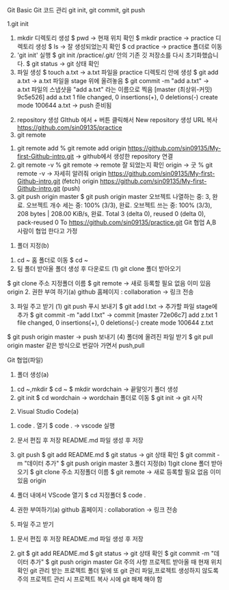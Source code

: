 Git Basic
Git 코드 관리
git init, git commit, git push

1.git init
1) mkdir 디렉토리 생성
$ pwd -> 현재 위치 확인
$ mkdir practice -> practice 디렉토리 생성
$ ls -> 잘 생성되었는지 확인
$ cd practice -> practice 폴더로 이동
2) 'git init' 실행
$ git init
/practice/.git/ 안의 기존 깃 저장소를 다시 초기화했습니다.
$ git status -> git 상태 확인
3) 파일 생성
$ touch a.txt -> a.txt 파일을 practice 디렉토리 안에 생성
$ git add a.txt -> a.txt 파일을 stage 위에 올려놓음
$ git commit -m "add a.txt" -> a.txt 파일의 스냅샷을 "add a.txt" 라는 이름으로 찍음
 [master (최상위-커밋) 9c5e526] add a.txt
  1 file changed, 0 insertions(+), 0 deletions(-)
  create mode 100644 a.txt                        -> push 준비됨
2. repository 생성
GIthub 에서 + 버튼 클릭해서 New repository 생성
URL 복사 https://github.com/sin09135/practice
3. git remote
1) git remote add
% git remote add origin https://github.com/sin09135/My-first-Github-intro.git  -> github에서 생성한 repository 연결
2) git remote -v
% git remote -> remote 잘 되었는지 확인
origin -> 굿
% git remote -v   -> 자세히 알려줘
origin	https://github.com/sin09135/My-first-Github-intro.git (fetch)
origin	https://github.com/sin09135/My-first-Github-intro.git (push)
3) git push origin master
$ git push origin master 
 오브젝트 나열하는 중: 3, 완료.
 오브젝트 개수 세는 중: 100% (3/3), 완료.
 오브젝트 쓰는 중: 100% (3/3), 208 bytes | 208.00 KiB/s, 완료.
 Total 3 (delta 0), reused 0 (delta 0), pack-reused 0
 To https://github.com/sin09135/practice.git
Git 협업
A,B 사람이 협업 한다고 가정

1. 폴더 지정(b)
1) cd ~  홈 폴더로 이동
$ cd ~
2) 팀 폴더 받아올 폴더 생성 후 다운로드
(1) git clone 폴더 받아오기

$ git clone 주소 지정폴더 이름
$ git remote -> 새로 등록할 필요 없음 이미 있음
origin 
2. 권한 부여 하기(a)
github 홈페이지 : collaboration -> 링크 전송

3. 파일 주고 받기
(1) git push 푸시 보내기
$ git add l.txt  -> 추가할 파일 stage에 추가
$ git commit -m "add l.txt" -> commit
[master 72e06c7] add z.txt
 1 file changed, 0 insertions(+), 0 deletions(-)
 create mode 100644 z.txt

$ git push origin master -> push 보내기
(4) 폴더에 올려진 파일 받기
$ git pull origin master
같은 방식으로 번갈아 가면서 push,pull

Git 협업(파일)
1. 폴더 생성(a)
1) cd ~,mkdir
$ cd ~ 
$ mkdir wordchain  -> 끝말잇기 폴더 생성
2) git init
$ cd wordchain -> wordchain 폴더로 이동
$ git init -> git 시작
2. Visual Studio Code(a)
1) code . 열기
$ code . -> vscode 실행
2) 문서 편집 후 저장
README.md 파일 생성 후 저장

3) git push
$ git add README.md
$ git status -> git 상태 확인
$ git commit -m "데이터 추가"
$ git push origin master
3.폴더 지정(b)
1)git clone 폴더 받아오기
$ git clone 주소 지정폴더 이름
$ git remote -> 새로 등록할 필요 없음 이미 있음
origin 
2) 폴더 내에서 VScode 열기
$ cd 지정폴더
$ code .
4. 권한 부여하기(a)
github 홈페이지 : collaboration -> 링크 전송

5. 파일 주고 받기
1) 문서 편집 후 저장
README.md 파일 생성 후 저장

2) git
$ git add README.md
$ git status -> git 상태 확인
$ git commit -m "데이터 추가"
$ git push origin master
Git 주의 사항
프로젝트 받아올 때 현재 위치 확인
git 관리 받는 프로젝트 폴더 밑에 또 git 관리 파일,프로젝트 생성하지 않도록 주의
프로젝트 관리 시
프로젝트 복사 시에 git 해제 해야 함
